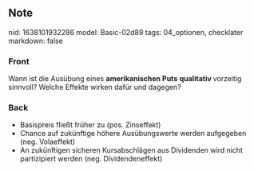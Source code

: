 ## Note
nid: 1638101932286
model: Basic-02d89
tags: 04_optionen, checklater
markdown: false

### Front
Wann ist die Ausübung eines <b>amerikanischen Puts</b> <b>qualitativ </b>vorzeitig sinnvoll? Welche Effekte wirken dafür und dagegen?

### Back
<ul>
  <li>Basispreis fließt früher zu (pos. Zinseffekt)
  <li>Chance auf zukünftige höhere Ausübungswerte werden aufgegeben
  (neg. Volaeffekt)
  <li>An zukünftigen sicheren Kursabschlägen aus Dividenden wird
  nicht partizipiert werden (neg. Dividendeneffekt)
</ul>
